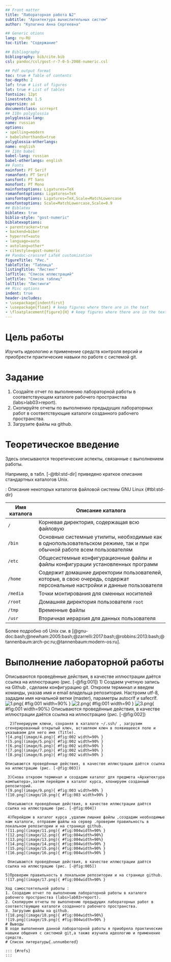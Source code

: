 ```yaml
---
## Front matter
title: "Лабораторная работа №2"
subtitle: "Архитектура вычислительных систем"
author: "Кулагина Анна Сергеевна"

## Generic otions
lang: ru-RU
toc-title: "Содержание"

## Bibliography
bibliography: bib/cite.bib
csl: pandoc/csl/gost-r-7-0-5-2008-numeric.csl

## Pdf output format
toc: true # Table of contents
toc-depth: 2
lof: true # List of figures
lot: true # List of tables
fontsize: 12pt
linestretch: 1.5
papersize: a4
documentclass: scrreprt
## I18n polyglossia
polyglossia-lang:
name: russian
options:
- spelling=modern
- babelshorthands=true
polyglossia-otherlangs:
name: english
## I18n babel
babel-lang: russian
babel-otherlangs: english
## Fonts
mainfont: PT Serif
romanfont: PT Serif
sansfont: PT Sans
monofont: PT Mono
mainfontoptions: Ligatures=TeX
romanfontoptions: Ligatures=TeX
sansfontoptions: Ligatures=TeX,Scale=MatchLowercase
monofontoptions: Scale=MatchLowercase,Scale=0.9
## Biblatex
biblatex: true
biblio-style: "gost-numeric"
biblatexoptions:
- parentracker=true
- backend=biber
- hyperref=auto
- language=auto
- autolang=other*
- citestyle=gost-numeric
## Pandoc-crossref LaTeX customization
figureTitle: "Рис."
tableTitle: "Таблица"
listingTitle: "Листинг"
lofTitle: "Список иллюстраций"
lotTitle: "Список таблиц"
lolTitle: "Листинги"
## Misc options
indent: true
header-includes:
- \usepackage{indentfirst}
- \usepackage{float} # keep figures where there are in the text
- \floatplacement{figure}{H} # keep figures where there are in the text
---
```


# Цель работы
Изучить идеологию и применение средств контроля версий и приобрести практические навыки по работе с системой git.
# Задание

1. Создайте отчет по выполнению лабораторной работы в соответствующем
каталоге рабочего пространства (labs>lab03>report).
2. Скопируйте отчеты по выполнению предыдущих лабораторных работ в
соответствующие каталоги созданного рабочего пространства.
3. Загрузите файлы на github.

# Теоретическое введение

Здесь описываются теоретические аспекты, связанные с выполнением работы.

Например, в табл. [-@tbl:std-dir] приведено краткое описание стандартных каталогов Unix.

: Описание некоторых каталогов файловой системы GNU Linux {#tbl:std-dir}

| Имя каталога | Описание каталога |
|--------------|----------------------------------------------------------------------------------------------------------------------------|
| `/` | Корневая директория, содержащая всю файловую |
| `/bin ` | Основные системные утилиты, необходимые как в однопользовательском режиме, так и при обычной работе всем пользователям |
| `/etc` | Общесистемные конфигурационные файлы и файлы конфигурации установленных программ |
| `/home` | Содержит домашние директории пользователей, которые, в свою очередь, содержат персональные настройки и данные пользователя |
| `/media` | Точки монтирования для сменных носителей |
| `/root` | Домашняя директория пользователя `root` |
| `/tmp` | Временные файлы |
| `/usr` | Вторичная иерархия для данных пользователя |

Более подробно об Unix см. в [@gnu-doc:bash;@newham:2005:bash;@zarrelli:2017:bash;@robbins:2013:bash;@tannenbaum:arch-pc:ru;@tannenbaum:modern-os:ru].

# Выполнение лабораторной работы

Описываются проведённые действия, в качестве иллюстрации даётся ссылка на иллюстрацию (рис. [-@fig:001])
      1) Создаем учетную запись на Github , сделаем конфигурацию git. Откроем терминал и введем команды,  указав имя и email владельца репозитория. Настроим utf-8, зададим имя начальной ветки (master), параметры autocrlf и safecrlf.
    ![1.png](image/1.png){ #fig:001 width=90% }
    ![2.png](image/2.png){ #fig:001 width=90 }
    ![3.png](image/3.png){ #fig:001 width=90%}
Описываются проведённые действия, в качестве иллюстрации даётся ссылка на иллюстрацию (рис. [-@fig:002])
     
      2)Генерируем ключи, сохраняя в каталоге ~/.ssh/ , загрузим сгенерированный открытый ключ, вставляем ключ в появившееся поле и указываем для него имя (Title).
    ![4.png](image/4.png){ #fig:002 width=90% }
    ![5.png](image/5.png){ #fig:002 width=90% }
    ![6.png](image/6.png){ #fig:002 width=90% }
    ![7.png](image/7.png){ #fig:002 width=90% }
    ![8.png](image/8.png){ #fig:002 width=90% }

    Описываются проведённые действия, в качестве иллюстрации даётся ссылка на иллюстрацию (рис. [-@fig:003])
     
     3)Снова откроем терминал и создадим каталог для предмета «Архитектура компьютера»,затем перейдем в каталог курса, клонируем созданный репозиторий.
    ![9.png](image/9.png){ #fig:003 width=90% }
    ![10.png](image/10.png){ #fig:003 width=90% }
     
     Описываются проведённые действия, в качестве иллюстрации даётся ссылка на иллюстрацию (рис. [-@fig:004])
    
     4)Перейдем в каталог курса ,удалим лишние файлы ,создадим необходимые нам каталоги, отправим файлы на сервер .проверим правильность в локальном репозитории и на странице github.
    ![11.png](image/11.png){ #fig:004width=90% }
    ![12.png](image/12.png){ #fig:004width=90%}
    ![13.png](image/13.png){ #fig:004width=90%}
    ![14.png](image/14.png){ #fig:004width=90% }
    ![15.png](image/15.png){ #fig:004width=90% }
    ![16.png](image/16.png){ #fig:004width=90% }
    
     Описываются проведённые действия, в качестве иллюстрации даётся ссылка на иллюстрацию (рис. [-@fig:005])
   
    5)Проверим правильность в локальном репозитории и на странице github.
    ![17.png](image/17.png){ #fig:004width=90% }
   
    Ход самостоятельной работы :
    1. Создадим отчет по выполнению лабораторной работы в каталоге рабочего пространства (labs>lab03>report).
    2. Скопируем отчеты по выполнению предыдущих лабораторных работ в соответствующие каталоги созданного рабочего пространства.
    3. Загрузим файлы на github.
    ![18.png](image/18.png){ #fig:004width=90%}
    ![19.png](image/19.png){ #fig:004width=90% }
    # Выводы
    В ходе выполнения данной лабораторной работы я приобрела практические навыки общения с системой git,а также изучила идеологию и применение средств.
    # Список литературы{.unnumbered}

    ::: {#refs}
    :::



